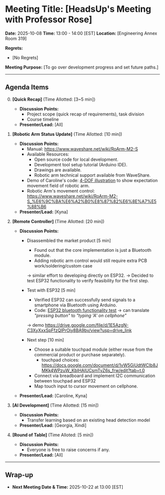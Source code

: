 # Meeting Title: [HeadsUp's Meeting with Professor Rose]

**Date:** 2025-10-08
**Time:** 13:00 - 14:00 [EST]
**Location:** [Engineering Annex Room 319]

**Regrets:**
* [No Regrets]

**Meeting Purpose:**
[To go over development progress and set future paths.]

---

## Agenda Items
0.  **[Quick Recap]** (Time Allotted: [3~5 min])
    *   **Discussion Points:**
        *   Project scope (quick recap of requirements), task division
        *   Course timeline
    *   **Presenter/Lead:** [All]

1.  **[Robotic Arm Status Update]** (Time Allotted: [10 min])
    *   **Discussion Points:**
        *   Manual: <https://www.waveshare.net/wiki/RoArm-M2-S>
        *   Available Resources:
            *   Open source code for local development.
            *   Development tool setup tutorial (Arduino IDE).
            *   Drawings are available.
            *   Robotic arm technical support available from WaveShare.
        *   Demo of Caroline's code: [4-DOF illustration](/Code/arm4dof_test.py) to show expectation movement field of robotic arm.
        *   Robotic Arm's movement control: <https://www.waveshare.net/wiki/RoArm-M2-S_%E6%9C%BA%E6%A2%B0%E8%87%82%E6%8E%A7%E5%88%B6>
    *   **Presenter/Lead:** [Kyna]

2.  **[Remote Controller]** (Time Allotted: [20 min])
    *   **Discussion Points:**
        *   Disassembled the market product [5 min]
            *   Found out that the core implementation is just a Bluetooth module.
            *   Adding robotic arm control would still require extra PCB work/soldering/custom case

            -> similar effort to developing directly on ESP32. → Decided to test ESP32 functionality to verify feasibility for the first step.

        *   Test with ESP32 [5 min]
            *   Verified ESP32 can successfully send signals to a smartphone via Bluetooth using Arduino.
            *   Code: [ESP32 bluetooth functionality test](/Code/ESP32_BLTconnect_test.ino) -> can translate _"pressing button"_ to _"typing 'A' on cellphone"_

             ->   demo <https://drive.google.com/file/d/1E5AzgN-C3XyXxxSpFfzQIPrOiy8BA9bv/view?usp=drive_link>
        *   Next step [10 min]
            *   Choose a suitable touchpad module (either reuse from the commercial product or purchase separately).
                * touchpad choices: <https://docs.google.com/document/d/1vW5GjUdtWCIb8JMKk4WPzuW_KblHAIUCsmTvZ6s_frw/edit?tab=t.0>
            *   Connect via breadboard and implement I2C communication between touchpad and ESP32
            *   Map touch input to cursor movement on cellphone.

    *   **Presenter/Lead:** [Caroline, Kyna]

3.  **[AI Development]** (Time Allotted: [15 min])
    *   **Discussion Points:**
        *   Transfer learning based on an existing head detection model
    *   **Presenter/Lead:** [Georgia, Xindi]

4.  **[Round of Table]** (Time Alloted: [5 min])
    *   **Discussion Points:**
        *   Everyone is free to raise concerns if any.
    *   **Presenter/Lead:** [All]


---
<!--
## Action Items

*   **[Action Item 1 Description]**
    *   **Assigned To:** [Name]
    *   **Due Date:** YYYY-MM-DD

*   **[Action Item 2 Description]**
    *   **Assigned To:** [Name]
    *   **Due Date:** YYYY-MM-DD

---
-->

## Wrap-up

*   **Next Meeting Date & Time:** 2025-10-22 at 13:00 [EST]
<!--
*   **Future Agenda Items/Parking Lot:**
    *   [Item 1 for future discussion]
    *   [Item 2 for future discussion]
-->
